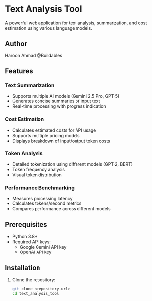 # Text Analysis Tool

A powerful web application for text analysis, summarization, and cost estimation using various language models.

## Author
Haroon Ahmad @Buildables

## Features

### Text Summarization
- Supports multiple AI models (Gemini 2.5 Pro, GPT-5)
- Generates concise summaries of input text
- Real-time processing with progress indication

### Cost Estimation
- Calculates estimated costs for API usage
- Supports multiple pricing models
- Displays breakdown of input/output token costs

### Token Analysis
- Detailed tokenization using different models (GPT-2, BERT)
- Token frequency analysis
- Visual token distribution

### Performance Benchmarking
- Measures processing latency
- Calculates tokens/second metrics
- Compares performance across different models

## Prerequisites

- Python 3.8+
- Required API keys:
  - Google Gemini API key
  - OpenAI API key

## Installation

1. Clone the repository:
   ```bash
   git clone <repository-url>
   cd text_analysis_tool
